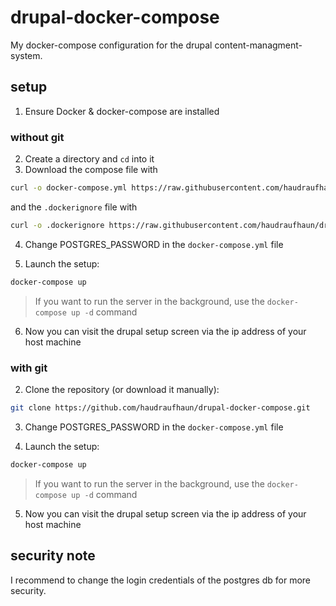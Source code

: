 # drupal-docker-compose

My docker-compose configuration for the drupal content-managment-system.

## setup

1. Ensure Docker & docker-compose are installed

### without git

2. Create a directory and `cd` into it
3. Download the compose file with

```sh
curl -o docker-compose.yml https://raw.githubusercontent.com/haudraufhaun/drupal-docker-compose/main/docker-compose.yml\?token\=ALLNLZJ3UESSGURTJSTBD2LBU
```

and the `.dockerignore` file with

```sh
curl -o .dockerignore https://raw.githubusercontent.com/haudraufhaun/drupal-docker-compose/main/.dockerignore?token=ALLNLZM3Q4TBJ45O5OAD7MDBUDOM4
```

4. Change POSTGRES_PASSWORD in the `docker-compose.yml` file

5. Launch the setup:

```sh
docker-compose up
```

> If you want to run the server in the background, use the `docker-compose up -d` command

6. Now you can visit the drupal setup screen via the ip address of your host machine

### with git

2. Clone the repository (or download it manually):

```sh
git clone https://github.com/haudraufhaun/drupal-docker-compose.git
```

3. Change POSTGRES_PASSWORD in the `docker-compose.yml` file

4. Launch the setup:

```sh
docker-compose up
```

> If you want to run the server in the background, use the `docker-compose up -d` command

5. Now you can visit the drupal setup screen via the ip address of your host machine

## security note

I recommend to change the login credentials of the postgres db for more security.
